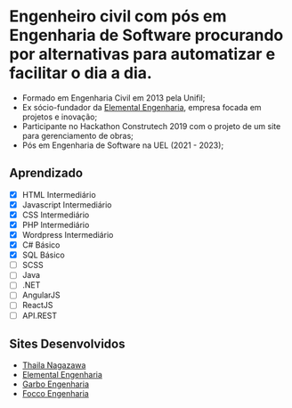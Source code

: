 # Engenheiro civil com pós em Engenharia de Software procurando por alternativas para automatizar e facilitar o dia a dia.

 - Formado em Engenharia Civil em 2013 pela Unifil;
 - Ex sócio-fundador da [Elemental Engenharia](https://elementalengenharia.com), empresa focada em projetos e inovação;
 - Participante no Hackathon Construtech 2019 com o projeto de um site para gerenciamento de obras;
 - Pós em Engenharia de Software na UEL (2021 - 2023);

## Aprendizado

 - [x] HTML Intermediário
 - [x] Javascript Intermediário
 - [x] CSS Intermediário
 - [x] PHP Intermediário
 - [x] Wordpress Intermediário
 - [x] C# Básico
 - [x] SQL Básico
 - [ ] SCSS
 - [ ] Java
 - [ ] .NET
 - [ ] AngularJS
 - [ ] ReactJS
 - [ ] API.REST

 ## Sites Desenvolvidos
 - [Thaila Nagazawa](https://thailanagazawa.com.br)
 - [Elemental Engenharia](https://elementalengenharia.com)
 - [Garbo Engenharia](https://garboengenharia.com.br)
 - [Focco Engenharia](https://foccoengenharia.com.br)